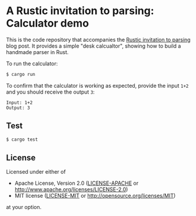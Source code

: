 # A Rustic invitation to parsing: Calculator demo
This is the code repository that accompanies the [Rustic invitation to parsing](https://www.equalto.com/blog/a-rustic-invitation-to-parsing) blog post.
It provides a simple "desk calcualtor", showing how to build a handmade parser in Rust.

To run the calculator:

```bash
$ cargo run
```

To confirm that the calculator is working as expected, provide the input `1+2` and you should receive the output `3`:

```
Input: 1+2
Output: 3
```

## Test

```bash
$ cargo test
```

## License

Licensed under either of

* Apache License, Version 2.0 ([LICENSE-APACHE](LICENSE-APACHE) or http://www.apache.org/licenses/LICENSE-2.0)
* MIT license ([LICENSE-MIT](LICENSE-MIT) or http://opensource.org/licenses/MIT)

at your option.
